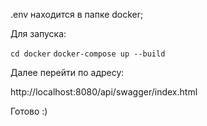 .env находится в папке docker;

Для запуска:

```cd docker```
```docker-compose up --build```

Далее перейти по адресу:

http://localhost:8080/api/swagger/index.html 

Готово :)